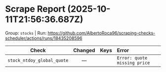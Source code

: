 # Scrape Report (2025-10-11T21:56:36.687Z)

Group: `stocks`  |  Run: https://github.com/AlbertoRoca96/scraping-checks-scheduler/actions/runs/18435208596

| Check | Changed | Keys | Error |
|---|:---:|:--|:--|
| `stock_ntdoy_global_quote` | — |  | `Error: quote missing price` |
